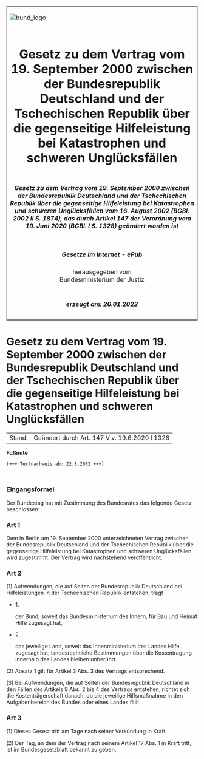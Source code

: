<span id="DECKBLATT.html"></span>

<table border="0" frame="border" width="100%">

<tr valign="top">

<td align="left">

![bund\_logo](BfJ_2021_Web_de_de.gif)

</td>

<td align="right">

 

</td>

</tr>

<tr align="center" valign="middle">

<td colspan="2">

# Gesetz zu dem Vertrag vom 19. September 2000 zwischen der Bundesrepublik Deutschland und der Tschechischen Republik über die gegenseitige Hilfeleistung bei Katastrophen und schweren Unglücksfällen

</td>

</tr>

<tr align="center" valign="middle">

<td colspan="2">

##### Gesetz zu dem Vertrag vom 19. September 2000 zwischen der Bundesrepublik Deutschland und der Tschechischen Republik über die gegenseitige Hilfeleistung bei Katastrophen und schweren Unglücksfällen vom 16. August 2002 (BGBl. 2002 II S. 1874), das durch Artikel 147 der Verordnung vom 19. Juni 2020 (BGBl. I S. 1328) geändert worden ist

</td>

</tr>

<tr align="center" valign="middle">

<td colspan="2">

  
  

##### Gesetze im Internet - ePub  
  
herausgegeben vom  
Bundesministerium der Justiz

</td>

</tr>

<tr align="center" valign="bottom">

<td colspan="2">

  
  

##### erzeugt am: 26.01.2022

</td>

</tr>

</table>

<span id="BJNR187420002.html"></span>

# Gesetz zu dem Vertrag vom 19. September 2000 zwischen der Bundesrepublik Deutschland und der Tschechischen Republik über die gegenseitige Hilfeleistung bei Katastrophen und schweren Unglücksfällen

<div>

<div class="jnhtml">

|        |                                               |
| ------ | --------------------------------------------- |
| Stand: | Geändert durch Art. 147 V v. 19.6.2020 I 1328 |

</div>

</div>

<div>

  
**Fußnote**

<div class="jnhtml">

<div>

<div class="jurAbsatz">

  

``` 
(+++ Textnachweis ab: 22.8.2002 +++)

 
```

</div>

</div>

</div>

</div>

<span id="BJNR187420002BJNE000100000.html"></span>

### Eingangsformel  

<div>

<div class="jnhtml">

<div>

<div class="jurAbsatz">

Der Bundestag hat mit Zustimmung des Bundesrates das folgende Gesetz
beschlossen:

</div>

</div>

</div>

</div>

<span id="BJNR187420002BJNE000200000.html"></span>

### Art 1  

<div>

<div class="jnhtml">

<div>

<div class="jurAbsatz">

Dem in Berlin am 19. September 2000 unterzeichneten Vertrag zwischen der
Bundesrepublik Deutschland und der Tschechischen Republik über die
gegenseitige Hilfeleistung bei Katastrophen und schweren Unglücksfällen
wird zugestimmt. Der Vertrag wird nachstehend veröffentlicht.

</div>

</div>

</div>

</div>

<span id="BJNR187420002BJNE000301116.html"></span>

### Art 2  

<div>

<div class="jnhtml">

<div>

<div class="jurAbsatz">

(1) Aufwendungen, die auf Seiten der Bundesrepublik Deutschland bei
Hilfeleistungen in der Tschechischen Republik entstehen, trägt

  - 1\.
    
    <div style="">
    
    der Bund, soweit das Bundesministerium des Innern, für Bau und
    Heimat Hilfe zugesagt hat,
    
    </div>

  - 2\.
    
    <div style="">
    
    das jeweilige Land, soweit das Innenministerium des Landes Hilfe
    zugesagt hat; landesrechtliche Bestimmungen über die Kostentragung
    innerhalb des Landes bleiben unberührt.
    
    </div>

</div>

<div class="jurAbsatz">

(2) Absatz 1 gilt für Artikel 3 Abs. 3 des Vertrags entsprechend.

</div>

<div class="jurAbsatz">

(3) Bei Aufwendungen, die auf Seiten der Bundesrepublik Deutschland in
den Fällen des Artikels 9 Abs. 2 bis 4 des Vertrags entstehen, richtet
sich die Kostenträgerschaft danach, ob die jeweilige Hilfsmaßnahme in
den Aufgabenbereich des Bundes oder eines Landes fällt.

</div>

</div>

</div>

</div>

<span id="BJNR187420002BJNE000400000.html"></span>

### Art 3  

<div>

<div class="jnhtml">

<div>

<div class="jurAbsatz">

(1) Dieses Gesetz tritt am Tage nach seiner Verkündung in Kraft.

</div>

<div class="jurAbsatz">

(2) Der Tag, an dem der Vertrag nach seinem Artikel 17 Abs. 1 in Kraft
tritt, ist im Bundesgesetzblatt bekannt zu geben.

</div>

</div>

</div>

</div>
